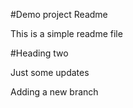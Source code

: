 #Demo project Readme

This is a simple readme file

#Heading two

Just some updates

Adding a new branch